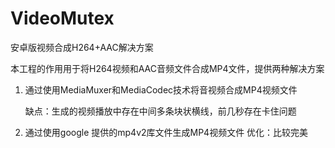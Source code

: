 # VideoMutex

安卓版视频合成H264+AAC解决方案

本工程的作用用于将H264视频和AAC音频文件合成MP4文件，提供两种解决方案

1. 通过使用MediaMuxer和MediaCodec技术将音视频合成MP4视频文件

   缺点：生成的视频播放中存在中间多条块状横线，前几秒存在卡住问题
   
2. 通过使用google 提供的mp4v2库文件生成MP4视频文件
   优化：比较完美
